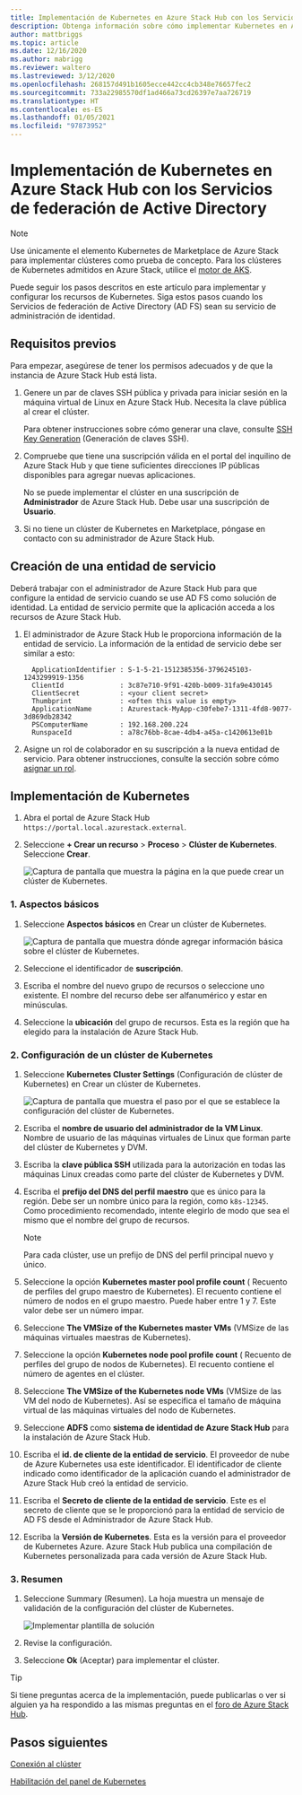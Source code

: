 ```yaml
---
title: Implementación de Kubernetes en Azure Stack Hub con los Servicios de federación de Active Directory (AD FS)
description: Obtenga información sobre cómo implementar Kubernetes en Azure Stack Hub con los Servicios de federación de Active Directory (AD FS).
author: mattbriggs
ms.topic: article
ms.date: 12/16/2020
ms.author: mabrigg
ms.reviewer: waltero
ms.lastreviewed: 3/12/2020
ms.openlocfilehash: 268157d491b1605ecce442cc4cb348e76657fec2
ms.sourcegitcommit: 733a22985570df1ad466a73cd26397e7aa726719
ms.translationtype: HT
ms.contentlocale: es-ES
ms.lasthandoff: 01/05/2021
ms.locfileid: "97873952"
---
```

# <a name="deploy-kubernetes-to-azure-stack-hub-using-active-directory-federated-services"></a>Implementación de Kubernetes en Azure Stack Hub con los Servicios de federación de Active Directory

> [!NOTE]  
> Use únicamente el elemento Kubernetes de Marketplace de Azure Stack para implementar clústeres como prueba de concepto. Para los clústeres de Kubernetes admitidos en Azure Stack, utilice el [motor de AKS](azure-stack-kubernetes-aks-engine-overview.md).

Puede seguir los pasos descritos en este artículo para implementar y configurar los recursos de Kubernetes. Siga estos pasos cuando los Servicios de federación de Active Directory (AD FS) sean su servicio de administración de identidad.

## <a name="prerequisites"></a>Requisitos previos 

Para empezar, asegúrese de tener los permisos adecuados y de que la instancia de Azure Stack Hub está lista.

1. Genere un par de claves SSH pública y privada para iniciar sesión en la máquina virtual de Linux en Azure Stack Hub. Necesita la clave pública al crear el clúster.

    Para obtener instrucciones sobre cómo generar una clave, consulte [SSH Key Generation](azure-stack-dev-start-howto-ssh-public-key.md) (Generación de claves SSH).

1. Compruebe que tiene una suscripción válida en el portal del inquilino de Azure Stack Hub y que tiene suficientes direcciones IP públicas disponibles para agregar nuevas aplicaciones.

    No se puede implementar el clúster en una suscripción de **Administrador** de Azure Stack Hub. Debe usar una suscripción de **Usuario**. 

1. Si no tiene un clúster de Kubernetes en Marketplace, póngase en contacto con su administrador de Azure Stack Hub.

## <a name="create-a-service-principal"></a>Creación de una entidad de servicio

Deberá trabajar con el administrador de Azure Stack Hub para que configure la entidad de servicio cuando se use AD FS como solución de identidad. La entidad de servicio permite que la aplicación acceda a los recursos de Azure Stack Hub.

1. El administrador de Azure Stack Hub le proporciona información de la entidad de servicio. La información de la entidad de servicio debe ser similar a esto:

     ```Text  
       ApplicationIdentifier : S-1-5-21-1512385356-3796245103-1243299919-1356
       ClientId              : 3c87e710-9f91-420b-b009-31fa9e430145
       ClientSecret          : <your client secret>
       Thumbprint            : <often this value is empty>
       ApplicationName       : Azurestack-MyApp-c30febe7-1311-4fd8-9077-3d869db28342
       PSComputerName        : 192.168.200.224
       RunspaceId            : a78c76bb-8cae-4db4-a45a-c1420613e01b
     ```

2. Asigne un rol de colaborador en su suscripción a la nueva entidad de servicio. Para obtener instrucciones, consulte la sección sobre cómo [asignar un rol](../operator/azure-stack-add-users-adfs.md).

## <a name="deploy-kubernetes"></a>Implementación de Kubernetes

1. Abra el portal de Azure Stack Hub `https://portal.local.azurestack.external`.

1. Seleccione **+ Crear un recurso** > **Proceso** > **Clúster de Kubernetes**. Seleccione **Crear**.

    ![Captura de pantalla que muestra la página en la que puede crear un clúster de Kubernetes.](media/azure-stack-solution-template-kubernetes-deploy/01_kub_market_item.png)

### <a name="1-basics"></a>1. Aspectos básicos

1. Seleccione **Aspectos básicos** en Crear un clúster de Kubernetes.

    ![Captura de pantalla que muestra dónde agregar información básica sobre el clúster de Kubernetes.](media/azure-stack-solution-template-kubernetes-deploy/02_kub_config_basic.png)

1. Seleccione el identificador de **suscripción**.

1. Escriba el nombre del nuevo grupo de recursos o seleccione uno existente. El nombre del recurso debe ser alfanumérico y estar en minúsculas.

1. Seleccione la **ubicación** del grupo de recursos. Esta es la región que ha elegido para la instalación de Azure Stack Hub.

### <a name="2-kubernetes-cluster-settings"></a>2. Configuración de un clúster de Kubernetes

1. Seleccione **Kubernetes Cluster Settings** (Configuración de clúster de Kubernetes) en Crear un clúster de Kubernetes.

    ![Captura de pantalla que muestra el paso por el que se establece la configuración del clúster de Kubernetes.](media/azure-stack-solution-template-kubernetes-deploy/03_kub_config_settings-adfs.png)

1. Escriba el **nombre de usuario del administrador de la VM Linux**. Nombre de usuario de las máquinas virtuales de Linux que forman parte del clúster de Kubernetes y DVM.

1. Escriba la **clave pública SSH** utilizada para la autorización en todas las máquinas Linux creadas como parte del clúster de Kubernetes y DVM.

1. Escriba el **prefijo del DNS del perfil maestro** que es único para la región. Debe ser un nombre único para la región, como `k8s-12345`. Como procedimiento recomendado, intente elegirlo de modo que sea el mismo que el nombre del grupo de recursos.

    > [!NOTE]  
    > Para cada clúster, use un prefijo de DNS del perfil principal nuevo y único.

1. Seleccione la opción **Kubernetes master pool profile count** ( Recuento de perfiles del grupo maestro de Kubernetes). El recuento contiene el número de nodos en el grupo maestro. Puede haber entre 1 y 7. Este valor debe ser un número impar.

1. Seleccione **The VMSize of the Kubernetes master VMs** (VMSize de las máquinas virtuales maestras de Kubernetes).

1. Seleccione la opción **Kubernetes node pool profile count** ( Recuento de perfiles del grupo de nodos de Kubernetes). El recuento contiene el número de agentes en el clúster. 

1. Seleccione **The VMSize of the Kubernetes node VMs** (VMSize de las VM del nodo de Kubernetes). Así se especifica el tamaño de máquina virtual de las máquinas virtuales del nodo de Kubernetes. 

1. Seleccione **ADFS** como **sistema de identidad de Azure Stack Hub** para la instalación de Azure Stack Hub.

1. Escriba el **id. de cliente de la entidad de servicio**. El proveedor de nube de Azure Kubernetes usa este identificador. El identificador de cliente indicado como identificador de la aplicación cuando el administrador de Azure Stack Hub creó la entidad de servicio.

1. Escriba el **Secreto de cliente de la entidad de servicio**. Este es el secreto de cliente que se le proporcionó para la entidad de servicio de AD FS desde el Administrador de Azure Stack Hub.

1. Escriba la **Versión de Kubernetes**. Esta es la versión para el proveedor de Kubernetes Azure. Azure Stack Hub publica una compilación de Kubernetes personalizada para cada versión de Azure Stack Hub.

### <a name="3-summary"></a>3. Resumen

1. Seleccione Summary (Resumen). La hoja muestra un mensaje de validación de la configuración del clúster de Kubernetes.

    ![Implementar plantilla de solución](media/azure-stack-solution-template-kubernetes-deploy/04_preview.png)

2. Revise la configuración.

3. Seleccione **Ok** (Aceptar) para implementar el clúster.

> [!TIP]  
>  Si tiene preguntas acerca de la implementación, puede publicarlas o ver si alguien ya ha respondido a las mismas preguntas en el [foro de Azure Stack Hub](https://social.msdn.microsoft.com/Forums/azure/home?forum=azurestack). 

## <a name="next-steps"></a>Pasos siguientes

[Conexión al clúster](azure-stack-solution-template-kubernetes-deploy.md#connect-to-your-cluster)

[Habilitación del panel de Kubernetes](azure-stack-solution-template-kubernetes-dashboard.md)